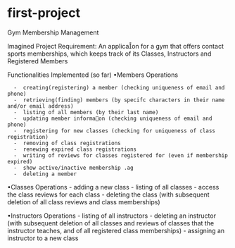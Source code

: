 # first-project
Gym Membership Management

Imagined Project Requirement:
    An applicaon for a gym that offers contact sports memberships, which keeps track of its Classes, Instructors and Registered Members 
    
Functionalities Implemented (so far)
    •Members Operations
    
      -  creating(registering) a member (checking uniqueness of email and phone)
      -  retrieving(finding) members (by specifc characters in their name and/or email address)
      -  listing of all members (by their last name)
      -  updating member informaon (checking uniqueness of email and phone)
      -  registering for new classes (checking for uniqueness of class registration)
      -  removing of class registrations
      -  renewing expired class registrations
      -  writing of reviews for classes registered for (even if membership expired)
      -  show active/inactive membership .ag
      -  deleting a member
      
  •Classes Operations
      -  adding a new class
      -  listing of all classes
      -  access the class reviews for each class
      -  deleting the class (with subsequent deletion of all class reviews and class memberships)
      
  •Instructors Operations
      -  listing of all instructors
      -  deleting an instructor (with subsequent deletion of all classes and reviews of classes that the instructor teaches, and of all registered class memberships)
      -  assigning an instructor to a new class
